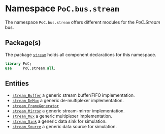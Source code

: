 # Namespace `PoC.bus.stream`

The namespace `PoC.bus.stream` offers different modules for the *PoC.Stream* bus.

## Package(s)

The package [`stream`][stream.pkg] holds all component declarations for this namespace.

```VHDL
library PoC;
use     PoC.stream.all;
```

## Entities

 - [`stream_Buffer`][stream_Buffer] a generic stream buffer/FIFO implementation.
 - [`stream_DeMux`][stream_DeMux] a generic de-multiplexer implementation.
 - [`stream_FrameGenerator`][stream_FrameGenerator]
 - [`stream_Mirror`][stream_Mirror] a generic stream-mirror implementation.
 - [`stream_Mux`][stream_Mux] a generic multiplexer implementation.
 - [`stream_Sink`][stream_Sink] a generic data sink for simulation.
 - [`stream_Source`][stream_Source] a generic data source for simulation.


 [stream.pkg]:				stream.pkg.vhdl

 [stream_Buffer]:			stream_Buffer.vhdl
 [stream_DeMux]:			stream_DeMux.vhdl
 [stream_FrameGenerator]:	stream_FrameGenerator.vhdl
 [stream_Mirror]:			stream_Mirror.vhdl
 [stream_Mux]:				stream_Mux.vhdl
 [stream_Sink]:				stream_Sink.vhdl
 [stream_Source]:			stream_Source.vhdl
